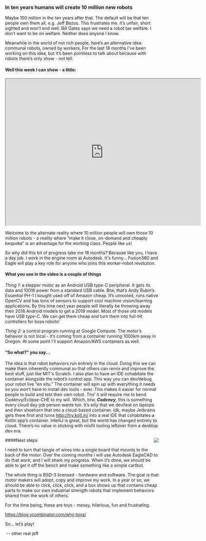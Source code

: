 ### In ten years humans will create 10 million new robots 

Maybe 100 million in the ten years after that. The default will be that ten people own them all, e.g. Jeff Bezos. This frustrates me. It’s unfair, short sighted and won’t end well. Bill Gates says we need a robot tax welfare. I don’t want to be on welfare. Neither does anyone I know.

Meanwhile in the world of not rich people, here’s an alternative idea: communal robots, owned by workers. For the last 18 months I've been working on this idea, but it’s been pointless to talk about because with robots there’s only show - not tell.

#### Well this week I can show - a little:

<iframe src="https://drive.google.com/file/d/1P8V7pKJnTlXcVzk1CoFVL1gV6yTmZFdZUg/preview" width="640" height="480"></iframe>

Welcome to the alternate reality where 10 million people will own those 10 million robots - a reality where “make it close, on-demand and cheaply bespoke” is an advantage for the working class. People like us!

So why did this bit of progress take me 18 months? Because like you, I have a day job. I work in the engine room at Autodesk. It's funny... Fusion360 and Eagle will play a key role for anyone who joins this worker-robot revolution.

#### What you see in the video is a couple of things 

*Thing 1:* a stepper motor as an Android USB type-C peripheral. It gets its data and 100W power from a standard USB cable. Btw, that’s Andy Rubin’s Essential PH-1 I bought used off of Amazon cheap. It’s unrooted, runs native OpenCV and has tons of sensors to support cool machine vision/learning applications. By this time next year people will literally be throwing away their 2018 Android models to get a 2019 model. Most of those old models have USB type-C. We can get them cheap and turn them into full-tilt controllers for boss robots!

*Thing 2:* a control program running at Google Compute. The motor’s behavior is not local - it’s coming from a container running 1000km away in Oregon. At some point I’ll support Amazon/AWS containers as well.

#### “So what?” you say...

The idea is that robot behaviors run entirely in the cloud. Doing this we can make them inherently communal so that others can remix and improve the best stuff, just like MIT's Scratch. I also plan to have an IDE cohabitate the container alongside the robot’s control app. This way you can dev/debug your robot live “en situ.” The container will spin up with everything it needs so you won’t have to install dev tools - ever. This makes it easier for normal people to build and test their own robot. Tho’ it will require me to bend Codenvy/Eclipse-CHE to my will. Which, btw, ***Codenvy***, this is something every cloud day-job person wants too. It’s silly that we dev/test on laptops and then shoehorn that into a cloud-based container. Idk, maybe Jetbrains gets there first and turns http://try.kotl.in/ into a real IDE that cohabitates a Kotlin app’s container. IntelliJ is great, but the world has changed entirely to cloud. There’s no value in sticking with misfit tooling leftover from a desktop dev era.

<img align="right" src="/images/cartbot.png">

####Next steps

I need to turn that tangle of wires into a single board that mounts to the back of the motor. Over the coming months I will use Autodesk EagleCAD to do that work, and I will share my progress. When it’s done, we should be able to get it off the bench and make something like a simple cartbot.

The whole thing is BSD-3 licensed - hardware and software. The goal is that motor makers will adopt, copy and improve my work. In a year or so, we should be able to click, click, click, and a box shows up that contains cheap parts to make our own industrial strength robots that implement behaviors shared from the work of others.

For the time being, these are toys - messy, hilarious, fun and frustrating.

https://blog.ycombinator.com/why-toys/ 

So… let’s play!

​	-- other real jeff
